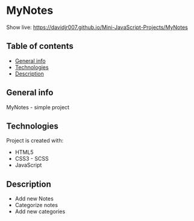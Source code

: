 # MyNotes
Show live: https://davidjr007.github.io/Mini-JavaScript-Projects/MyNotes

## Table of contents
* [General info](#general-info)
* [Technologies](#technologies)
* [Description](#description)

## General info
MyNotes - simple project
	
## Technologies
Project is created with:
- HTML5
- CSS3 - SCSS
- JavaScript

## Description
- Add new Notes
- Categorize notes
- Add new categories
